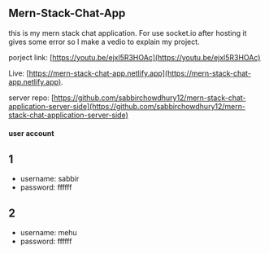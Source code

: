 ## Mern-Stack-Chat-App

this is my mern stack chat application. For use socket.io after hosting it gives some error so I make a vedio to explain my project.

porject link: [https://youtu.be/ejxl5R3HOAc](https://youtu.be/ejxl5R3HOAc)

Live: [https://mern-stack-chat-app.netlify.app](https://mern-stack-chat-app.netlify.app).

server repo: [https://github.com/sabbirchowdhury12/mern-stack-chat-application-server-side](https://github.com/sabbirchowdhury12/mern-stack-chat-application-server-side)

#### user account

## 1

- username: sabbir
- password: ffffff

## 2

- username: mehu
- password: ffffff

